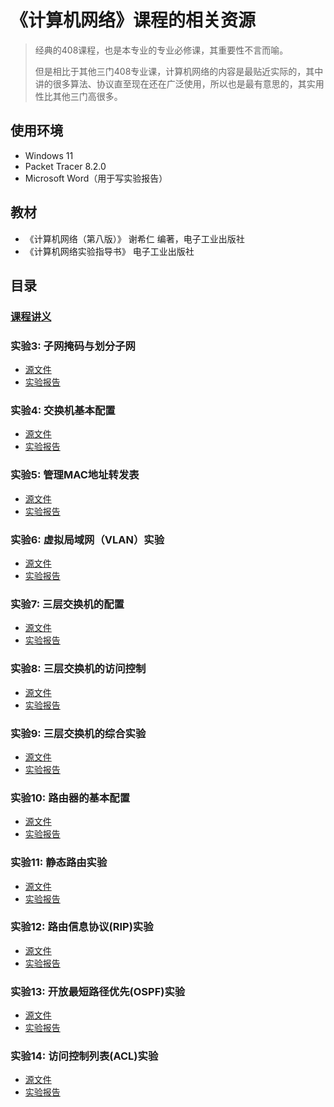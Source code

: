 # 《计算机网络》课程的相关资源

> 经典的408课程，也是本专业的专业必修课，其重要性不言而喻。
>
> 但是相比于其他三门408专业课，计算机网络的内容是最贴近实际的，其中讲的很多算法、协议直至现在还在广泛使用，所以也是最有意思的，其实用性比其他三门高很多。

## 使用环境

* Windows 11
* Packet Tracer 8.2.0
* Microsoft Word（用于写实验报告）

## 教材

* 《计算机网络（第八版）》 谢希仁 编著，电子工业出版社
* 《计算机网络实验指导书》 电子工业出版社

## 目录

### [课程讲义](https://github.com/wangjin0818/Computer_Network_2023/)

### 实验3: 子网掩码与划分子网

* [源文件](./实验3/exp3.pkt)
* [实验报告](./实验3/Report.pdf)

### 实验4: 交换机基本配置

* [源文件](./实验4/exp4.pkt)
* [实验报告](./实验4/Report.pdf)

### 实验5: 管理MAC地址转发表

* [源文件](./实验5/exp5.pkt)
* [实验报告](./实验5/Report.pdf)

### 实验6: 虚拟局域网（VLAN）实验

* [源文件](./实验6/exp6.pkt)
* [实验报告](./实验6/Report.pdf)

### 实验7: 三层交换机的配置

* [源文件](./实验7/exp7.pkt)
* [实验报告](./Report7-9.pdf)

### 实验8: 三层交换机的访问控制

* [源文件](./实验8/exp8.pkt)
* [实验报告](./Report7-9.pdf)

### 实验9: 三层交换机的综合实验

* [源文件](./实验9/exp9.pkt)
* [实验报告](./Report7-9.pdf)

### 实验10: 路由器的基本配置

* [源文件](./实验10/exp10.pkt)
* [实验报告](./Report10-12.pdf)

### 实验11: 静态路由实验

* [源文件](./实验11/exp11.pkt)
* [实验报告](./Report10-12.pdf)

### 实验12: 路由信息协议(RIP)实验

* [源文件](./实验12/exp12.pkt)
* [实验报告](./Report12-14.pdf)

### 实验13: 开放最短路径优先(OSPF)实验

* [源文件](./实验13/exp13.pkt)
* [实验报告](./Report12-14.pdf)

### 实验14: 访问控制列表(ACL)实验

* [源文件](./实验14/exp14.pkt)
* [实验报告](./Report12-14.pdf)
